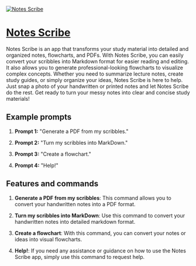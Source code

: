 [![Notes Scribe](https://files.oaiusercontent.com/file-26aAkJF0by0a99R6u5YIyEXa?se=2123-10-18T17%3A19%3A36Z&sp=r&sv=2021-08-06&sr=b&rscc=max-age%3D31536000%2C%20immutable&rscd=attachment%3B%20filename%3D22c6b029-da21-40cb-82fa-49fcafab1ccb.png&sig=pniWQDqQEtJfN35F59n13Pajjbia6NRpqHaAaK420io%3D)](https://chat.openai.com/g/g-0f7Gok0gW-notes-scribe)

# [Notes Scribe](https://chat.openai.com/g/g-0f7Gok0gW-notes-scribe)

Notes Scribe is an app that transforms your study material into detailed and organized notes, flowcharts, and PDFs. With Notes Scribe, you can easily convert your scribbles into Markdown format for easier reading and editing. It also allows you to generate professional-looking flowcharts to visualize complex concepts. Whether you need to summarize lecture notes, create study guides, or simply organize your ideas, Notes Scribe is here to help. Just snap a photo of your handwritten or printed notes and let Notes Scribe do the rest. Get ready to turn your messy notes into clear and concise study materials!

## Example prompts

1. **Prompt 1:** "Generate a PDF from my scribbles."

2. **Prompt 2:** "Turn my scribbles into MarkDown."

3. **Prompt 3:** "Create a flowchart."

4. **Prompt 4:** "Help!"

## Features and commands

1. **Generate a PDF from my scribbles**: This command allows you to convert your handwritten notes into a PDF format.

2. **Turn my scribbles into MarkDown**: Use this command to convert your handwritten notes into detailed markdown format.

3. **Create a flowchart**: With this command, you can convert your notes or ideas into visual flowcharts.

4. **Help!**: If you need any assistance or guidance on how to use the Notes Scribe app, simply use this command to request help.